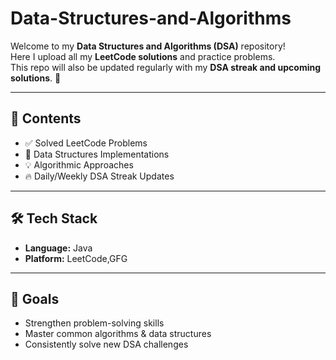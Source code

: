 # Data-Structures-and-Algorithms

Welcome to my **Data Structures and Algorithms (DSA)** repository!  
Here I upload all my **LeetCode solutions** and practice problems.  
This repo will also be updated regularly with my **DSA streak and upcoming solutions**. 🚀

---

## 📂 Contents
- ✅ Solved LeetCode Problems  
- 📘 Data Structures Implementations  
- 💡 Algorithmic Approaches  
- 🔥 Daily/Weekly DSA Streak Updates  

---

## 🛠️ Tech Stack
- **Language:** Java 
- **Platform:** LeetCode,GFG

---

## 🎯 Goals
- Strengthen problem-solving skills  
- Master common algorithms & data structures  
- Consistently solve new DSA challenges  


